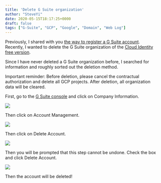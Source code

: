 ```yaml
---
title: 'Delete G Suite organization'
author: "SteveYi"
date: 2020-05-15T18:17:25+0000
draft: false
tags: ["G-Suite", "GCP", "Google", "Domain", "Web Log"]
---
```


Previously, I shared with you [the way to register a G Suite account](https://blog.steveyi.net/register-gsuite/). Recently, I wanted to delete the G Suite organization of the [Cloud Identity free version](https://support.google.com/cloudidentity/answer/7319251?hl=en).

Since I have never deleted a G Suite organization before, I searched for information and roughly sorted out the deletion method.

Important reminder: 
Before deletion, please cancel the contractual authorization and delete all GCP projects. 
After deletion, all organization data will be cleared.

First, go to the [G Suite console](https://admin.google.com) and click on Company Information.

![](https://static-a1.steveyi.net/media/blog/2020051515401915.png)

Then click on Account Management.

![](https://static-a1.steveyi.net/media/blog/2020051515404022.png)

Then click on Delete Account.

![](https://static-a1.steveyi.net/media/blog/2020051515411434.png)

Then you will be prompted that this step cannot be undone. 
Check the box and click Delete Account.

![](https://static-a1.steveyi.net/media/blog/2020051515413046.png)

Then the account will be deleted!

